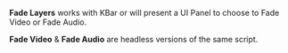 **Fade Layers** works with KBar or will present a UI Panel to choose to Fade Video or Fade Audio.

**Fade Video** & **Fade Audio** are headless versions of the same script.
